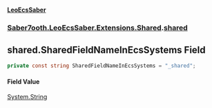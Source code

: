#### [LeoEcsSaber](index.md 'index')
### [Saber7ooth.LeoEcsSaber.Extensions.Shared](Saber7ooth.LeoEcsSaber.Extensions.Shared.md 'Saber7ooth.LeoEcsSaber.Extensions.Shared').[shared](shared.md 'Saber7ooth.LeoEcsSaber.Extensions.Shared.shared')

## shared.SharedFieldNameInEcsSystems Field

```csharp
private const string SharedFieldNameInEcsSystems = "_shared";
```

#### Field Value
[System.String](https://docs.microsoft.com/en-us/dotnet/api/System.String 'System.String')